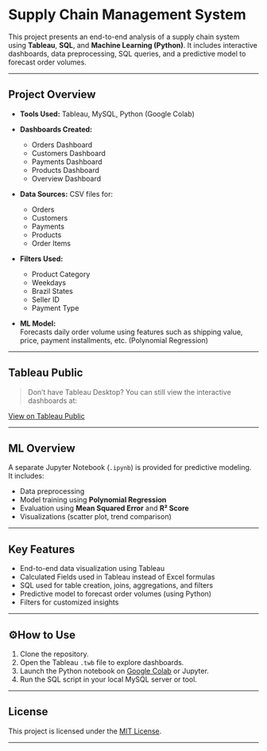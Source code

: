 # Supply Chain Management System

This project presents an end-to-end analysis of a supply chain system using **Tableau**, **SQL**, and **Machine Learning (Python)**. It includes interactive dashboards, data preprocessing, SQL queries, and a predictive model to forecast order volumes.

---

## Project Overview

- **Tools Used:** Tableau, MySQL, Python (Google Colab)
- **Dashboards Created:**
  - Orders Dashboard
  - Customers Dashboard
  - Payments Dashboard
  - Products Dashboard
  - Overview Dashboard

- **Data Sources:** CSV files for:
  - Orders
  - Customers
  - Payments
  - Products
  - Order Items

- **Filters Used:**  
  - Product Category  
  - Weekdays  
  - Brazil States  
  - Seller ID  
  - Payment Type

- **ML Model:**  
  Forecasts daily order volume using features such as shipping value, price, payment installments, etc. (Polynomial Regression)

---

##  Tableau Public

> Don’t have Tableau Desktop? You can still view the interactive dashboards at:

 [View on Tableau Public](https://public.tableau.com/app/profile/sanya.sharma4344/viz/SupplyChainManagementSystemTableaufile/D3-Overview?publish=yes)

---

## ML Overview

A separate Jupyter Notebook (`.ipynb`) is provided for predictive modeling.  
It includes:
- Data preprocessing  
- Model training using **Polynomial Regression**  
- Evaluation using **Mean Squared Error** and **R² Score**  
- Visualizations (scatter plot, trend comparison)

---

## Key Features

- End-to-end data visualization using Tableau
- Calculated Fields used in Tableau instead of Excel formulas
- SQL used for table creation, joins, aggregations, and filters
- Predictive model to forecast order volumes (using Python)
- Filters for customized insights

---

## ⚙How to Use

1. Clone the repository.
2. Open the Tableau `.twb` file to explore dashboards.
3. Launch the Python notebook on [Google Colab](https://colab.research.google.com/) or Jupyter.
4. Run the SQL script in your local MySQL server or tool.

---

## License

This project is licensed under the [MIT License](LICENSE).

---
